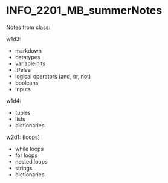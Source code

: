 # INFO_2201_MB_summerNotes
Notes from class:

w1d3:
- markdown
- datatypes
- variableinits
- if/else
- logical operators (and, or, not)
- booleans
- inputs

w1d4:
- tuples
- lists
- dictionaries

w2d1: (loops)
- while loops
- for loops
- nested loops
- strings
- dictionaries
